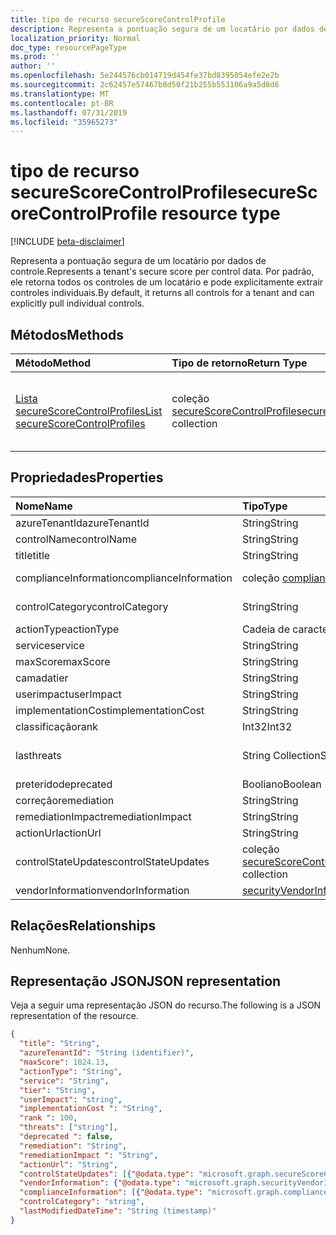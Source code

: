 ```yaml
---
title: tipo de recurso secureScoreControlProfile
description: Representa a pontuação segura de um locatário por dados de controle. Por padrão, ele retorna todos os controles de um locatário e pode explicitamente extrair controles individuais.
localization_priority: Normal
doc_type: resourcePageType
ms.prod: ''
author: ''
ms.openlocfilehash: 5e244576cb014719d454fe37bd8395054efe2e2b
ms.sourcegitcommit: 2c62457e57467b8d50f21b255b553106a9a5d8d6
ms.translationtype: MT
ms.contentlocale: pt-BR
ms.lasthandoff: 07/31/2019
ms.locfileid: "35965273"
---
```

# <a name="securescorecontrolprofile-resource-type"></a><span data-ttu-id="413c8-104">tipo de recurso secureScoreControlProfile</span><span class="sxs-lookup"><span data-stu-id="413c8-104">secureScoreControlProfile resource type</span></span>

[!INCLUDE [beta-disclaimer](../../includes/beta-disclaimer.md)]

<span data-ttu-id="413c8-105">Representa a pontuação segura de um locatário por dados de controle.</span><span class="sxs-lookup"><span data-stu-id="413c8-105">Represents a tenant's secure score per control data.</span></span> <span data-ttu-id="413c8-106">Por padrão, ele retorna todos os controles de um locatário e pode explicitamente extrair controles individuais.</span><span class="sxs-lookup"><span data-stu-id="413c8-106">By default, it returns all controls for a tenant and can explicitly pull individual controls.</span></span>


## <a name="methods"></a><span data-ttu-id="413c8-107">Métodos</span><span class="sxs-lookup"><span data-stu-id="413c8-107">Methods</span></span>

| <span data-ttu-id="413c8-108">Método</span><span class="sxs-lookup"><span data-stu-id="413c8-108">Method</span></span>   | <span data-ttu-id="413c8-109">Tipo de retorno</span><span class="sxs-lookup"><span data-stu-id="413c8-109">Return Type</span></span>|<span data-ttu-id="413c8-110">Descrição</span><span class="sxs-lookup"><span data-stu-id="413c8-110">Description</span></span>|
|:---------------|:--------|:----------|
|[<span data-ttu-id="413c8-111">Lista secureScoreControlProfiles</span><span class="sxs-lookup"><span data-stu-id="413c8-111">List secureScoreControlProfiles</span></span>](../api/securescorecontrolprofiles-list.md) | <span data-ttu-id="413c8-112">coleção [secureScoreControlProfile](securescorecontrolprofiles.md)</span><span class="sxs-lookup"><span data-stu-id="413c8-112">[secureScoreControlProfile](securescorecontrolprofiles.md) collection</span></span> |<span data-ttu-id="413c8-113">Obtenha uma coleção de objetos secureScoreControlProfile.</span><span class="sxs-lookup"><span data-stu-id="413c8-113">Get a collection of secureScoreControlProfile objects.</span></span>|


## <a name="properties"></a><span data-ttu-id="413c8-114">Propriedades</span><span class="sxs-lookup"><span data-stu-id="413c8-114">Properties</span></span>

|<span data-ttu-id="413c8-115">Nome</span><span class="sxs-lookup"><span data-stu-id="413c8-115">Name</span></span> |<span data-ttu-id="413c8-116">Tipo</span><span class="sxs-lookup"><span data-stu-id="413c8-116">Type</span></span> |<span data-ttu-id="413c8-117">Descrição</span><span class="sxs-lookup"><span data-stu-id="413c8-117">Description</span></span> |
|:--|:--|:--|
|   <span data-ttu-id="413c8-118">azureTenantId</span><span class="sxs-lookup"><span data-stu-id="413c8-118">azureTenantId</span></span>   |   <span data-ttu-id="413c8-119">String</span><span class="sxs-lookup"><span data-stu-id="413c8-119">String</span></span>  |   <span data-ttu-id="413c8-120">Cadeia de caracteres GUID para ID do locatário.</span><span class="sxs-lookup"><span data-stu-id="413c8-120">GUID string for tenant ID.</span></span>  |
|   <span data-ttu-id="413c8-121">controlName</span><span class="sxs-lookup"><span data-stu-id="413c8-121">controlName</span></span> |   <span data-ttu-id="413c8-122">String</span><span class="sxs-lookup"><span data-stu-id="413c8-122">String</span></span>  |   <span data-ttu-id="413c8-123">Nome do controle.</span><span class="sxs-lookup"><span data-stu-id="413c8-123">Name of the control.</span></span> |
|   <span data-ttu-id="413c8-124">title</span><span class="sxs-lookup"><span data-stu-id="413c8-124">title</span></span>   |   <span data-ttu-id="413c8-125">String</span><span class="sxs-lookup"><span data-stu-id="413c8-125">String</span></span>  |   <span data-ttu-id="413c8-126">Título do controle.</span><span class="sxs-lookup"><span data-stu-id="413c8-126">Title of the control.</span></span>   |
| <span data-ttu-id="413c8-127">complianceInformation</span><span class="sxs-lookup"><span data-stu-id="413c8-127">complianceInformation</span></span> | <span data-ttu-id="413c8-128">coleção [complianceInformation](complianceinformation.md)</span><span class="sxs-lookup"><span data-stu-id="413c8-128">[complianceInformation](complianceinformation.md) collection</span></span> | <span data-ttu-id="413c8-129">O conjunto de informações de conformidade associadas ao controle de Pontuação segura</span><span class="sxs-lookup"><span data-stu-id="413c8-129">The collection of compliance information associated with secure score control</span></span> |
|   <span data-ttu-id="413c8-130">controlCategory</span><span class="sxs-lookup"><span data-stu-id="413c8-130">controlCategory</span></span> |   <span data-ttu-id="413c8-131">String</span><span class="sxs-lookup"><span data-stu-id="413c8-131">String</span></span>  |   <span data-ttu-id="413c8-132">Categoria de ação de controle (conta, dados, dispositivo, aplicativos, infraestrutura).</span><span class="sxs-lookup"><span data-stu-id="413c8-132">Control action category (Account, Data, Device, Apps, Infrastructure).</span></span>  |
|   <span data-ttu-id="413c8-133">actionType</span><span class="sxs-lookup"><span data-stu-id="413c8-133">actionType</span></span>  |   <span data-ttu-id="413c8-134">Cadeia de caracteres</span><span class="sxs-lookup"><span data-stu-id="413c8-134">String</span></span>  |   <span data-ttu-id="413c8-135">Tipo de ação de controle (configuração, revisão, comportamento).</span><span class="sxs-lookup"><span data-stu-id="413c8-135">Control action type (Config, Review, Behavior).</span></span> |
|   <span data-ttu-id="413c8-136">service</span><span class="sxs-lookup"><span data-stu-id="413c8-136">service</span></span> |   <span data-ttu-id="413c8-137">String</span><span class="sxs-lookup"><span data-stu-id="413c8-137">String</span></span>  |   <span data-ttu-id="413c8-138">Serviço que possui o controle (Exchange, SharePoint, Azure AD).</span><span class="sxs-lookup"><span data-stu-id="413c8-138">Service that owns the control (Exchange, Sharepoint, Azure AD).</span></span> |
|   <span data-ttu-id="413c8-139">maxScore</span><span class="sxs-lookup"><span data-stu-id="413c8-139">maxScore</span></span> |  <span data-ttu-id="413c8-140">String</span><span class="sxs-lookup"><span data-stu-id="413c8-140">String</span></span>  |   <span data-ttu-id="413c8-141">A pontuação máxima obtida na data especificada.</span><span class="sxs-lookup"><span data-stu-id="413c8-141">Current obtained max score on specified date.</span></span>   |
|   <span data-ttu-id="413c8-142">camada</span><span class="sxs-lookup"><span data-stu-id="413c8-142">tier</span></span> |  <span data-ttu-id="413c8-143">String</span><span class="sxs-lookup"><span data-stu-id="413c8-143">String</span></span>  |   <span data-ttu-id="413c8-144">Camada de controle (Core, defesa profunda, avançada)</span><span class="sxs-lookup"><span data-stu-id="413c8-144">Control tier (Core, Defense in Depth, Advanced.)</span></span>    |
|   <span data-ttu-id="413c8-145">userimpact</span><span class="sxs-lookup"><span data-stu-id="413c8-145">userImpact</span></span> |    <span data-ttu-id="413c8-146">String</span><span class="sxs-lookup"><span data-stu-id="413c8-146">String</span></span>  | <span data-ttu-id="413c8-147">Impacto do usuário da implementação do controle (baixo, moderado, alto).</span><span class="sxs-lookup"><span data-stu-id="413c8-147">User impact of implementing control (low, moderate, high).</span></span>    |
|   <span data-ttu-id="413c8-148">implementationCost</span><span class="sxs-lookup"><span data-stu-id="413c8-148">implementationCost</span></span> |    <span data-ttu-id="413c8-149">String</span><span class="sxs-lookup"><span data-stu-id="413c8-149">String</span></span>  |   <span data-ttu-id="413c8-150">Custo do recurso do controle implemmentating (baixo, moderado, alto).</span><span class="sxs-lookup"><span data-stu-id="413c8-150">Resource cost of implemmentating control (low, moderate, high).</span></span> |
|   <span data-ttu-id="413c8-151">classificação</span><span class="sxs-lookup"><span data-stu-id="413c8-151">rank</span></span> |  <span data-ttu-id="413c8-152">Int32</span><span class="sxs-lookup"><span data-stu-id="413c8-152">Int32</span></span>   |   <span data-ttu-id="413c8-153">Classificação de pilha da Microsoft de controle.</span><span class="sxs-lookup"><span data-stu-id="413c8-153">Microsoft's stack ranking of control.</span></span>   |
|   <span data-ttu-id="413c8-154">las</span><span class="sxs-lookup"><span data-stu-id="413c8-154">threats</span></span> |   <span data-ttu-id="413c8-155">String Collection</span><span class="sxs-lookup"><span data-stu-id="413c8-155">String Collection</span></span>   |   <span data-ttu-id="413c8-156">Lista de ameaças o controle atenua (accountBreach, dataexclusão, dataExfiltration, dataderramamento, elevationOfPrivilege, maliciousInsider, passwordCracking, phishingOrWhaling, falsificação).</span><span class="sxs-lookup"><span data-stu-id="413c8-156">List of threats the control mitigates (accountBreach,dataDeletion,dataExfiltration,dataSpillage,elevationOfPrivilege,maliciousInsider,passwordCracking,phishingOrWhaling,spoofing).</span></span> |
|   <span data-ttu-id="413c8-157">preterido</span><span class="sxs-lookup"><span data-stu-id="413c8-157">deprecated</span></span> |    <span data-ttu-id="413c8-158">Booliano</span><span class="sxs-lookup"><span data-stu-id="413c8-158">Boolean</span></span> |   <span data-ttu-id="413c8-159">Sinalizador para indicar se um controle está depreciado.</span><span class="sxs-lookup"><span data-stu-id="413c8-159">Flag to indicate if a control is depreciated.</span></span>   |
|   <span data-ttu-id="413c8-160">correção</span><span class="sxs-lookup"><span data-stu-id="413c8-160">remediation</span></span> |   <span data-ttu-id="413c8-161">String</span><span class="sxs-lookup"><span data-stu-id="413c8-161">String</span></span>  |   <span data-ttu-id="413c8-162">Descrição do que o controle ajudará a corrigir.</span><span class="sxs-lookup"><span data-stu-id="413c8-162">Description of what the control will help remediate.</span></span> |
|   <span data-ttu-id="413c8-163">remediationImpact</span><span class="sxs-lookup"><span data-stu-id="413c8-163">remediationImpact</span></span> | <span data-ttu-id="413c8-164">String</span><span class="sxs-lookup"><span data-stu-id="413c8-164">String</span></span>  |   <span data-ttu-id="413c8-165">Descrição do impacto sobre os usuários da correção.</span><span class="sxs-lookup"><span data-stu-id="413c8-165">Description of the impact on users of the remediation.</span></span> |
|   <span data-ttu-id="413c8-166">actionUrl</span><span class="sxs-lookup"><span data-stu-id="413c8-166">actionUrl</span></span> | <span data-ttu-id="413c8-167">String</span><span class="sxs-lookup"><span data-stu-id="413c8-167">String</span></span>  |   <span data-ttu-id="413c8-168">URL para onde o controle pode ser acionado.</span><span class="sxs-lookup"><span data-stu-id="413c8-168">URL to where the control can be actioned.</span></span> |
|   <span data-ttu-id="413c8-169">controlStateUpdates</span><span class="sxs-lookup"><span data-stu-id="413c8-169">controlStateUpdates</span></span> | <span data-ttu-id="413c8-170">coleção [secureScoreControlStateUpdate](securescorecontrolstateupdate.md)</span><span class="sxs-lookup"><span data-stu-id="413c8-170">[secureScoreControlStateUpdate](securescorecontrolstateupdate.md) collection</span></span> |    <span data-ttu-id="413c8-171">Sinalizador para indicar onde o locatário marcou um controle (ignore, terceiros, revisado) (suporta [atualização](../api/securescorecontrolprofiles-update.md)).</span><span class="sxs-lookup"><span data-stu-id="413c8-171">Flag to indicate where the tenant has marked a control (ignore, thirdParty, reviewed) (supports [update](../api/securescorecontrolprofiles-update.md)).</span></span> |
|   <span data-ttu-id="413c8-172">vendorInformation</span><span class="sxs-lookup"><span data-stu-id="413c8-172">vendorInformation</span></span> | [<span data-ttu-id="413c8-173">securityVendorInformation</span><span class="sxs-lookup"><span data-stu-id="413c8-173">securityVendorInformation</span></span>](securityvendorinformation.md) |

## <a name="relationships"></a><span data-ttu-id="413c8-174">Relações</span><span class="sxs-lookup"><span data-stu-id="413c8-174">Relationships</span></span>

<span data-ttu-id="413c8-175">Nenhum</span><span class="sxs-lookup"><span data-stu-id="413c8-175">None.</span></span>

## <a name="json-representation"></a><span data-ttu-id="413c8-176">Representação JSON</span><span class="sxs-lookup"><span data-stu-id="413c8-176">JSON representation</span></span>

<span data-ttu-id="413c8-177">Veja a seguir uma representação JSON do recurso.</span><span class="sxs-lookup"><span data-stu-id="413c8-177">The following is a JSON representation of the resource.</span></span>

<!-- {
  "blockType": "resource",
  "optionalProperties": [

  ],
  "@odata.type": "microsoft.graph.secureScoreControlProfile"
}-->

```json
{
  "title": "String",
  "azureTenantId": "String (identifier)",
  "maxScore": 1024.13,
  "actionType": "String",
  "service": "String",
  "tier": "String",
  "userImpact": "string",
  "implementationCost ": "String",
  "rank ": 100,
  "threats": ["string"],
  "deprecated ": false,
  "remediation": "String",
  "remediationImpact ": "String",
  "actionUrl": "String",
  "controlStateUpdates": [{"@odata.type": "microsoft.graph.secureScoreControlStateUpdate"}],
  "vendorInformation": {"@odata.type": "microsoft.graph.securityVendorInformation"},
  "complianceInformation": [{"@odata.type": "microsoft.graph.complianceInformation"}],
  "controlCategory": "string",
  "lastModifiedDateTime": "String (timestamp)"
}


```


<!--
{
  "type": "#page.annotation",
  "description": "secureScoreControlProfiles resource",
  "keywords": "",
  "section": "documentation",
  "tocPath": "",
  "suppressions": []
}
-->
